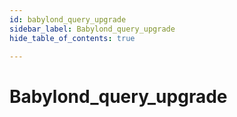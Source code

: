 ```yaml
---
id: babylond_query_upgrade
sidebar_label: Babylond_query_upgrade
hide_table_of_contents: true

---
```


# Babylond_query_upgrade